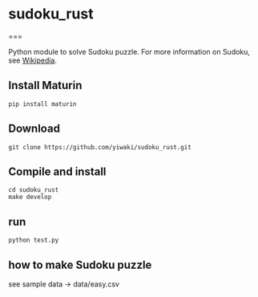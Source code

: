 # sudoku_rust
===

Python module to solve Sudoku puzzle. 
For more information on Sudoku, see [Wikipedia](https://en.wikipedia.org/wiki/Sudoku).

## Install Maturin
```
pip install maturin
```

## Download
```
git clone https://github.com/yiwaki/sudoku_rust.git
```

## Compile and install
```
cd sudoku_rust
make develop
```

## run
```
python test.py
```

## how to make Sudoku puzzle

see sample data -> data/easy.csv
